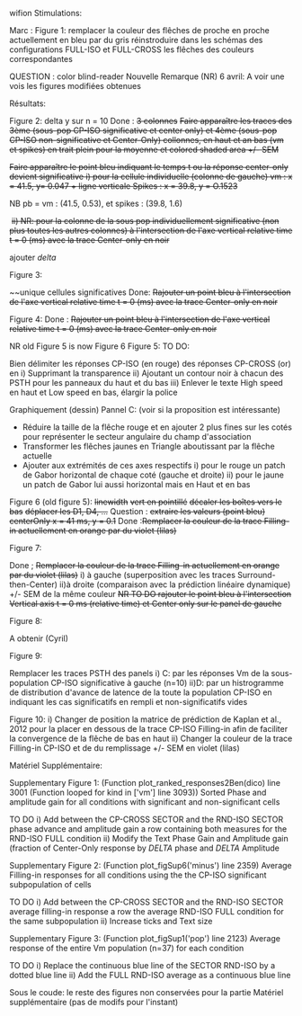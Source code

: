 wifion	Stimulations:

Marc : Figure 1:
remplacer la couleur des flêches de proche en proche actuellement en bleu par du gris
réinstroduire dans les schémas des configurations FULL-ISO et FULL-CROSS les flêches des couleurs correspondantes

QUESTION : color blind-reader
Nouvelle Remarque (NR) 6 avril: A voir une vois les figures modifiées obtenues

Résultats:

Figure 2:
delta y  sur n = 10
Done :  ~~3 colonnes~~
        ~~Faire apparaître les traces des 3ème (sous-pop CP-ISO significative et center only)
        et 4ème (sous-pop CP-ISO non-significative et Center-Only) collonnes, en haut et an bas (vm et spikes)
        en trait plein pour la moyenne et colored shaded area +/- SEM~~

 ~~Faire apparaître le point bleu indiquant le temps t ou la réponse center-only devient significative
        i) pour la cellule individuelle (colonne de gauche)      vm : x = 41.5, y= 0.047 + ligne verticale   Spikes : x = 39.8, y = O.1523~~

NB pb = vm : (41.5, 0.53), et spikes : (39.8, 1.6)

​        ~~ii) NR: pour la colonne de la sous pop individuellement significative  (non plus toutes les autres colonnes)  à l'intersection de l'axe vertical relative time t = 0 (ms) avec la trace Center-only en noir~~

ajouter $delta$

Figure 3: 

~~unique cellules significatives
Done:
    ~~Rajouter un point bleu à l'intersection de l'axe vertical relative time t = 0 (ms)     avec la trace Center-only en noir~~

Figure 4:
Done : ~~Rajouter un point bleu à l'intersection de l'axe vertical relative time t = 0 (ms)
        avec la trace Center-only en noir~~

NR old Figure 5 is now Figure 6
Figure 5:
TO DO:
	
Bien délimiter les réponses CP-ISO (en rouge) des réponses CP-CROSS (or) en 
i)  Supprimant la transparence
ii) Ajoutant un contour noir à chacun des PSTH pour les panneaux du haut et du bas
iii) Enlever le texte High speed en haut et Low speed en bas, élargir la police

Graphiquement (dessin)
Pannel C: (voir si la proposition est intéressante)
 - Réduire la taille de la flêche rouge et en ajouter 2 plus fines sur les cotés pour représenter le secteur angulaire du champ d'association
 - Transformer les flêches jaunes en Triangle aboutissant par la flêche actuelle 
 - Ajouter aux extrémités de ces axes respectifs 
	i) pour le rouge un patch de Gabor horizontal de chaque coté (gauche et droite)
	ii) pour le jaune un patch de Gabor lui aussi horizontal mais en Haut et en bas 

Figure 6 (old figure 5):
~~linewidth~~
~~vert en pointillé~~
~~décaler les boîtes vers le bas~~
~~déplacer les D1, D4, ...~~
Question : 
    ~~extraire les valeurs (point bleu)~~
    ~~centerOnly x = 41 ms, y = 0.1~~
Done :~~Remplacer la couleur de la trace Filling-in actuellement en orange par du violet (lilas)~~

Figure 7:

Done ; ~~Remplacer la couleur de la trace Filling-in actuellement en orange par du violet (lilas)~~
i) à gauche (superposition avec les traces Surround-then-Center) 
ii)à droite (comparaison avec la prédiction linéaire dynamique) +/- SEM de la même couleur
~~NR TO DO rajouter le point bleu à l'intersection Vertical axis t = 0 ms (relative time) et Center only sur le panel de gauche~~


Figure 8:

A obtenir (Cyril)

Figure 9:

Remplacer les traces PSTH des panels 
i) C: par les réponses Vm de la sous-population CP-ISO significative à gauche (n=10)
ii)D: par un histrogramme de distribution d'avance de latence de la toute la population CP-ISO en indiquant les cas significatifs en rempli et non-significatifs vides


Figure 10:
i) Changer de position la matrice de prédiction de Kaplan et al., 2012 pour la placer en dessous de la trace CP-ISO Filling-in
   afin de faciliter la convergence de la flêche de bas en haut 
ii) Changer la couleur de la trace Filling-in CP-ISO et de du remplissage +/- SEM en violet (lilas)

Matériel Supplémentaire:

Supplementary Figure 1: (Function plot_ranked_responses2Ben(dico) line  3001 (Function looped for kind in ['vm'] line 3093))
Sorted Phase and amplitude gain for all conditions with significant and non-significant cells

TO DO 
	i)  Add between the CP-CROSS SECTOR and the RND-ISO SECTOR phase advance and amplitude gain a row containing both measures for the RND-ISO FULL condition
	ii) Modify the Text Phase Gain and Amplitude gain (fraction of Center-Only response by $DELTA$ phase and $DELTA$ Amplitude 

Supplementary Figure 2: (Function plot_figSup6('minus') line 2359) 
Average Filling-in responses for all conditions using the the CP-ISO significant subpopulation of cells

TO DO
	i) Add between the CP-CROSS SECTOR and the RND-ISO SECTOR average filling-in response a row the average RND-ISO FULL condition for the same subpopulation 
	ii) Increase ticks and Text size	

Supplementary Figure 3: (Function plot_figSup1('pop') line 2123)
Average response of the entire Vm population (n=37) for each condition 

TO DO
	i) Replace the continuous blue line of the SECTOR RND-ISO by a dotted blue line
	ii) Add the FULL RND-ISO average as a continuous blue line



Sous le coude:
le reste des figures non conservées pour la partie Matériel supplémentaire (pas de modifs pour l'instant)

